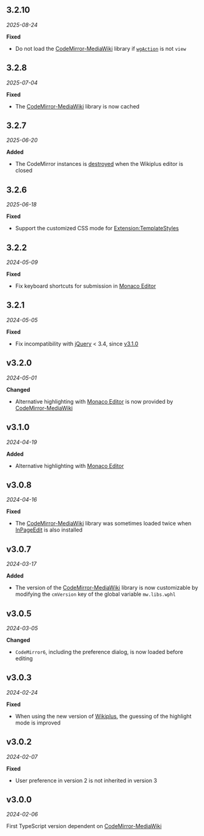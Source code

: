 ## 3.2.10

*2025-08-24*

**Fixed**

- Do not load the [CodeMirror-MediaWiki](https://www.npmjs.com/package/@bhsd/codemirror-mediawiki) library if [`wgAction`](https://www.mediawiki.org/wiki/Manual:Interface/JavaScript#wgAction) is not `view`

## 3.2.8

*2025-07-04*

**Fixed**

- The [CodeMirror-MediaWiki](https://www.npmjs.com/package/@bhsd/codemirror-mediawiki) library is now cached

## 3.2.7

*2025-06-20*

**Added**

- The CodeMirror instances is [destroyed](https://www.npmjs.com/package/@bhsd/codemirror-mediawiki#destroy) when the Wikiplus editor is closed

## 3.2.6

*2025-06-18*

**Fixed**

- Support the customized CSS mode for [Extension:TemplateStyles](https://www.mediawiki.org/wiki/Extension:TemplateStyles)

## 3.2.2

*2024-05-09*

**Fixed**

- Fix keyboard shortcuts for submission in [Monaco Editor](https://microsoft.github.io/monaco-editor/)

## 3.2.1

*2024-05-05*

**Fixed**

- Fix incompatibility with [jQuery](https://api.jquery.com/jQuery.ajax/#jQuery-ajax-settings-settings) < 3.4, since [v3.1.0](#v310)

## v3.2.0

*2024-05-01*

**Changed**

- Alternative highlighting with [Monaco Editor](https://microsoft.github.io/monaco-editor/) is now provided by [CodeMirror-MediaWiki](https://www.npmjs.com/package/@bhsd/codemirror-mediawiki)

## v3.1.0

*2024-04-19*

**Added**

- Alternative highlighting with [Monaco Editor](https://microsoft.github.io/monaco-editor/)

## v3.0.8

*2024-04-16*

**Fixed**

- The [CodeMirror-MediaWiki](https://www.npmjs.com/package/@bhsd/codemirror-mediawiki) library was sometimes loaded twice when [InPageEdit](https://www.ipe.wiki/) is also installed

## v3.0.7

*2024-03-17*

**Added**

- The version of the [CodeMirror-MediaWiki](https://www.npmjs.com/package/@bhsd/codemirror-mediawiki) library is now customizable by modifying the `cmVersion` key of the global variable `mw.libs.wphl`

## v3.0.5

*2024-03-05*

**Changed**

- `CodeMirror6`, including the preference dialog, is now loaded before editing

## v3.0.3

*2024-02-24*

**Fixed**

- When using the new version of [Wikiplus](https://www.npmjs.com/package/wikiplus-core), the guessing of the highlight mode is improved

## v3.0.2

*2024-02-07*

**Fixed**

- User preference in version 2 is not inherited in version 3

## v3.0.0

*2024-02-06*

First TypeScript version dependent on [CodeMirror-MediaWiki](https://www.npmjs.com/package/@bhsd/codemirror-mediawiki)
